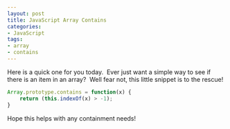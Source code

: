 ```yaml
---
layout: post
title: JavaScript Array Contains
categories:
- JavaScript
tags:
- array
- contains
---
```

Here is a quick one for you today.  Ever just want a simple way to see if there is an item in an array?  Well fear not, this little snippet is to the rescue!


```js
Array.prototype.contains = function(x) {
    return (this.indexOf(x) > -1);
}
```

<!--more-->

Hope this helps with any containment needs!
